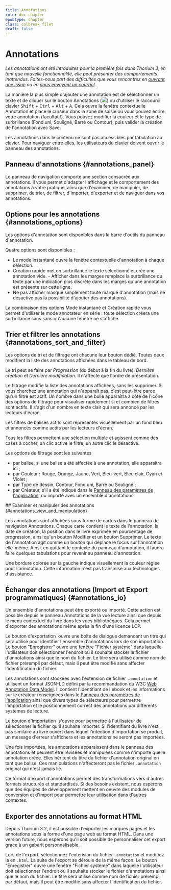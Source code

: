 ```yaml
---
title: Annotations
role: doc-chapter
epubtype: chapter
class: colbreak filet
draft: false
---
```


# Annotations

*Les annotations ont été introduites pour la première fois dans Thorium 3, en tant que nouvelle fonctionnalité, elle peut présenter des comportements inattendus. Faites-nous part des difficultés que vous rencontrez en [ouvrant une issue](https://github.com/edrlab/thorium-reader/issues/new) ou en [nous envoyant un courriel](https://www.edrlab.org/contact/).*

La manière la plus simple d'ajouter une annotation est de sélectionner un texte et de cliquer sur le bouton Annotations 
(<img src="../../resources/images/annotation-icon.svg" class="icon" role="presentation"/>) ou d'utiliser le raccourci clavier <kbd>Shift</kbd> +
<kbd>Ctrl</kbd> + <kbd>Alt</kbd> + <kbd>A</kbd>. Cela ouvre la fenêtre contextuelle Annotation
et place le curseur dans la zone de saisie où vous pouvez écrire votre
annotation (facultatif). Vous pouvez modifier la couleur et le type de surbrillance 
(Fond uni, Souligné, Barré ou Contour), puis 
valider la création de l'annotation avec <span class="ui_button">Save</span>.

<div class="framed">
Les annotations dans le contenu ne sont pas accessibles par tabulation au clavier. Pour naviguer entre elles, les utilisateurs du clavier doivent ouvrir le panneau des annotations.
</div>
<section class="filet">

## Panneau d'annotations {#annotations_panel}

Le panneau de navigation comporte une section consacrée aux annotations.
Il vous permet d'adapter l'affichage et le comportement des annotations à votre pratique, ainsi que d'examiner, de manipuler, de supprimer, de trier, de filtrer, d'importer, d'exporter et de naviguer dans vos annotations.

</section>
<section class="filet">

## Options pour les annotations {#annotations_options}

Les options d'annotation sont disponibles dans la barre d'outils du panneau d'annotation.

Quatre options sont disponibles&nbsp;:

- Le <span class="ui_button">mode instantané</span> ouvre la fenêtre contextuelle d'annotation à chaque sélection.
- <span class="ui_button">Création rapide</span> met en surbrillance le texte sélectionné et crée une annotation vide.
-<span class="ui_button"> Afficher dans les marges</span> remplace la surbrillance du texte par une indication plus discrète dans les marges qu'une annotation est présente sur cette ligne.
- <span class="ui_button">Ne pas afficher</span> masque simplement toute marque d'annotation (mais ne désactive pas la possibilité d'ajouter des annotations).

<div class="framed">

La combinaison des options <span class="ui_button">Mode instantané</span> et <span class="ui_button">Création rapide</span> vous permet d'utiliser le mode annotateur en série&nbsp;: toute sélection créera une surbrillance sans
sans qu'aucune fenêtre ne s'affiche.
</div>

</section>
<section class="filet">

## Trier et filtrer les annotations {#annotations_sort_and_filter}

Les options de tri et de filtrage ont chacune leur bouton dédié. Toutes deux modifient la liste des annotations affichées dans le tableau de bord.

Le tri peut se faire par *Progression* (du début à la fin du livre), *Dernière création* et *Dernière modification*. Il n'affecte que l'ordre de présentation.

Le filtrage modifie la liste des annotations affichées, sans les supprimer. Si vous cherchez une annotation qui n'apparaît pas, c'est peut-être parce qu'un filtre est actif. Un nombre dans une bulle apparaîtra à côté de l'icône des options de filtrage pour visualiser rapidement si et combien de filtres sont actifs. Il s'agit d'un nombre en texte clair qui sera annoncé par les lecteurs d'écran.

Les filtres de balises actifs sont représentés visuellement par un fond bleu et annoncés comme actifs par les lecteurs d'écran.

Tous les filtres permettent une sélection multiple et agissent comme des cases à cocher, un clic active le filtre, un autre clic le désactive.

Les options de filtrage sont les suivantes
* par balise, si une balise a été affectée à une annotation, elle apparaîtra ici&nbsp;;
* par Couleur&nbsp;: Rouge, Orange, Jaune, Vert, Bleu-vert, Bleu clair, Cyan et Violet&nbsp;;
* par Type de dessin, Contour, Fond uni, Barré ou Souligné&nbsp;;
* par Créateur, s'il a été indiqué dans le <a href="../102_windows_views_panels/index.xhtml#setting_view" >Panneau des paramètres de l'application</a >, ou importé avec un ensemble d'annotations.

</section>
<section class="filet">

## Examiner et manipuler des annotations {#annotations_view_and_manipulation}

Les annotations sont affichées sous forme de cartes dans le panneau de navigation Annotations. Chaque carte contient le texte de l'annotation, la date de création, la position dans le livre exprimée en pourcentage de progression, ainsi qu'un bouton <span class="ui_button">Modifier</span> et un bouton <span class="ui_button">Supprimer</span>. Le texte de l'annotation agit comme un bouton qui déplace le focus sur l'annotation elle-même. Ainsi, en quittant le contexte du panneau d'annotation, il faudra faire quelques tabulations pour revenir au panneau d'annotation.

Une bordure colorée sur la gauche indique visuellement la couleur réglée pour l'annotation. Cette information n'est pas transmise aux technologies d'assistance.

</section>
<section class="filet">

## Échanger des annotations (Import et Export programmatiques) {#annotations_io}

Un ensemble d'annotations peut être exporté ou importé. Cette action est possible depuis le panneau Annotations de la vue lecture ainsi que depuis le menu contextuel du livre dans les vues bibliothèques. Cela permet d'exporter des annotations même après la fin d'une licence LCP.

Le bouton d'exportation <img src="../../resources/images/export-icon.svg" class="icon"  alt="" role="presentation"/> ouvre une boîte de dialogue demandant un titre qui sera utilisé pour identifier l'ensemble d'annotations lors de son importation. Le bouton "Enregistrer" ouvre une fenêtre "Fichier système" dans laquelle l'utilisateur doit sélectionner l'endroit où il souhaite stocker le fichier d'annotations ainsi que le nom du fichier. Le titre sera utilisé comme nom de fichier prérempli par défaut, mais il peut être modifié sans affecter l'identification du fichier.

Les annotations sont stockées avec l'extension de fichier `.annotation` et utilisent un format JSON-LD défini par la recommandation du W3C [Web Annotation Data Model](https://www.w3.org/TR/annotation-model/). Il contient l'identifiant de l'ebook et les informations sur le créateur renseignées dans le <a href="../102_windows_views_panels/index.xhtml#setting_view" >Panneau des paramètres de l'application</a > ainsi que divers types de sélecteurs pour permettre l'importation et le positionnement correct des annotations par différents systèmes de lecture.

Le bouton d'importation <img src="../../resources/images/import-icon.svg" class="icon"  alt="" role="presentation"/> s'ouvre pour permettre à l'utilisateur de sélectionner le fichier qu'il souhaite importer. Si l'identifiant du livre n'est pas similaire au livre ouvert dans lequel l'intention d'importation se produit, un message d'erreur s'affichera et les annotations ne seront pas importées.

Une fois importées, les annotations apparaissent dans le panneau des annotations et peuvent être révisées et manipulées comme n'importe quelle annotation créée. Elles héritent du titre du fichier d'annotation original en tant que balise. Ces manipulations n'affecteront pas le fichier `.annotation` original qui n'est jamais lié.

Ce format d'export d'annotations permet des transformations vers d'autres formats structurés et standardisés. Si des besoins existent, nous espérons que des équipes de développement mettent en oeuvre des modules de conversion et d'import pour permettre leur utilisation dans d'autres contextes. 

## Exporter des annotations au format HTML

Depuis Thorium 3.2, il est possible d'exporter les marques pages et les annotations sous la forme d'une page web au format HTML. Dans une version future, nous espérons qu'il soit possible de personnaliser cet export grace à un gabarit personnalisable.

Lors de l'export, sélectionnez l'extension du fichier `.annotation` et modifiez la en `.html`. La suite de l'export se déroule de la même façon. Le bouton "Enregistrer" ouvre une fenêtre "Fichier système" dans laquelle l'utilisateur doit sélectionner l'endroit où il souhaite stocker le fichier d'annotations ainsi que le nom du fichier. Le titre sera utilisé comme nom de fichier prérempli par défaut, mais il peut être modifié sans affecter l'identification du fichier.

</section>
